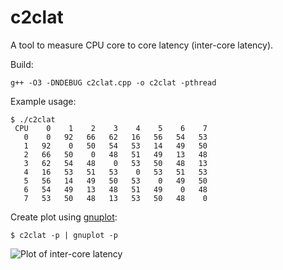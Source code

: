# c2clat

A tool to measure CPU core to core latency (inter-core latency).

Build:

```console
g++ -O3 -DNDEBUG c2clat.cpp -o c2clat -pthread
```

Example usage:

```console
$ ./c2clat 
 CPU    0    1    2    3    4    5    6    7
   0    0   92   66   62   16   56   54   53
   1   92    0   50   54   53   14   49   50
   2   66   50    0   48   51   49   13   48
   3   62   54   48    0   53   50   48   13
   4   16   53   51   53    0   53   51   53
   5   56   14   49   50   53    0   49   50
   6   54   49   13   48   51   49    0   48
   7   53   50   48   13   53   50   48    0
```

Create plot using [gnuplot](http://gnuplot.sourceforge.net/):

```console
$ c2clat -p | gnuplot -p
```

![Plot of inter-core latency](https://github.com/rigtorp/c2clat/blob/master/c2clat.png)